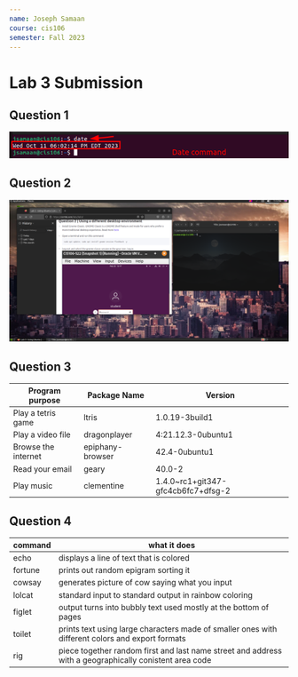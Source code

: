 ```yaml
---
name: Joseph Samaan
course: cis106
semester: Fall 2023
---
```


# Lab 3 Submission

## Question 1
![q1.1](q1.1.png)

## Question 2
![q2.1](q2.1.png)
## Question 3

| Program purpose     | Package Name     | Version                            |
| ------------------- | ---------------- | ---------------------------------- |
| Play a tetris game  | ltris            | 1.0.19-3build1                     |
| Play a video file   | dragonplayer     | 4:21.12.3-0ubuntu1                 |
| Browse the internet | epiphany-browser | 42.4-0ubuntu1                      |
| Read your email     | geary            | 40.0-2                             |
| Play music          | clementine       | 1.4.0~rc1+git347-gfc4cb6fc7+dfsg-2 |

## Question 4

| command | what it does                                                                                           |
| ------- | ------------------------------------------------------------------------------------------------------ |
| echo    | displays a line of text that is colored                                                                |
| fortune | prints out random epigram sorting it                                                                   |
| cowsay  | generates picture of cow saying what you input                                                         |
| lolcat  | standard input to standard output in rainbow coloring                                                  |
| figlet  | output turns into bubbly text used mostly at the bottom of pages                                       |
| toilet  | prints text using large characters made of smaller ones with different colors and export formats       |
| rig     | piece together random first and last name street and address with a geographically conistent area code |